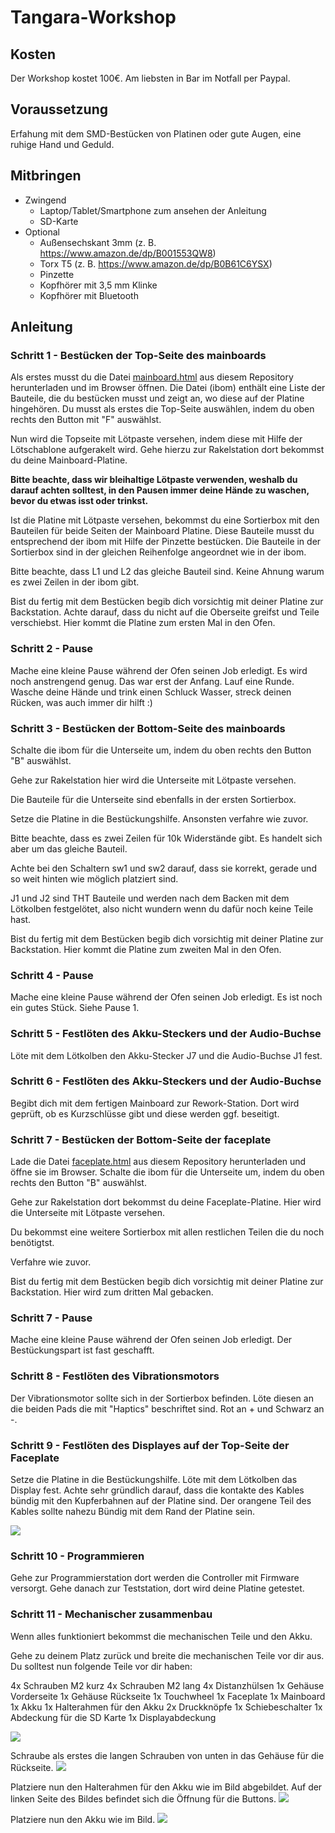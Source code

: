 # Tangara-Workshop


## Kosten
Der Workshop kostet 100€. Am liebsten in Bar im Notfall per Paypal.
## Voraussetzung
Erfahung mit dem SMD-Bestücken von Platinen oder gute Augen, eine ruhige Hand und Geduld. 
## Mitbringen
- Zwingend
    - Laptop/Tablet/Smartphone zum ansehen der Anleitung
    - SD-Karte
- Optional
    - Außensechskant 3mm (z. B. https://www.amazon.de/dp/B001553QW8)
    - Torx T5 (z. B. https://www.amazon.de/dp/B0B61C6YSX)
    - Pinzette
    - Kopfhörer mit 3,5 mm Klinke
    - Kopfhörer mit Bluetooth

## Anleitung

### Schritt 1 - Bestücken der Top-Seite des mainboards
Als erstes musst du die Datei [mainboard.html](mainboard.html) aus diesem Repository herunterladen und im Browser öffnen. Die Datei (ibom) enthält eine Liste der Bauteile, die du bestücken musst und zeigt an, wo diese auf der Platine hingehören. Du musst als erstes die Top-Seite auswählen, indem du oben rechts den Button mit "F" auswählst.

Nun wird die Topseite mit Lötpaste versehen, indem diese mit Hilfe der Lötschablone aufgerakelt wird.
Gehe hierzu zur Rakelstation dort bekommst du deine Mainboard-Platine.

**Bitte beachte, dass wir bleihaltige Lötpaste verwenden, weshalb du darauf achten solltest, in den Pausen immer deine Hände zu waschen, bevor du etwas isst oder trinkst.**

Ist die Platine mit Lötpaste versehen, bekommst du eine Sortierbox mit den Bauteilen für beide Seiten der Mainboard Platine. Diese Bauteile musst du entsprechend der ibom mit Hilfe der Pinzette bestücken. Die Bauteile in der Sortierbox sind in der gleichen Reihenfolge angeordnet wie in der ibom.

Bitte beachte, dass L1 und L2 das gleiche Bauteil sind. Keine Ahnung warum es zwei Zeilen in der ibom gibt.

Bist du fertig mit dem Bestücken begib dich vorsichtig mit deiner Platine zur Backstation. Achte darauf, dass du nicht auf die Oberseite greifst und Teile verschiebst. Hier kommt die Platine zum ersten Mal in den Ofen.

### Schritt 2 - Pause
Mache eine kleine Pause während der Ofen seinen Job erledigt. Es wird noch anstrengend genug. Das war erst der Anfang. Lauf eine Runde. Wasche deine Hände und trink einen Schluck Wasser, streck deinen Rücken, was auch immer dir hilft :)

### Schritt 3 - Bestücken der Bottom-Seite des mainboards
Schalte die ibom für die Unterseite um, indem du oben rechts den Button "B" auswählst.

Gehe zur Rakelstation hier wird die Unterseite mit Lötpaste versehen.

Die Bauteile für die Unterseite sind ebenfalls in der ersten Sortierbox.

Setze die Platine in die Bestückungshilfe. Ansonsten verfahre wie zuvor.

Bitte beachte, dass es zwei Zeilen für 10k Widerstände gibt. Es handelt sich aber um das gleiche Bauteil.

Achte bei den Schaltern sw1 und sw2 darauf, dass sie korrekt, gerade und so weit hinten wie möglich platziert sind.

J1 und J2 sind THT Bauteile und werden nach dem Backen mit dem Lötkolben festgelötet, also nicht wundern wenn du dafür noch keine Teile hast.

Bist du fertig mit dem Bestücken begib dich vorsichtig mit deiner Platine zur Backstation. Hier kommt die Platine zum zweiten Mal in den Ofen.

### Schritt 4 - Pause
Mache eine kleine Pause während der Ofen seinen Job erledigt. Es ist noch ein gutes Stück. Siehe Pause 1.

### Schritt 5 - Festlöten des Akku-Steckers und der Audio-Buchse
Löte mit dem Lötkolben den Akku-Stecker J7 und die Audio-Buchse J1 fest.

### Schritt 6 - Festlöten des Akku-Steckers und der Audio-Buchse
Begibt dich mit dem fertigen Mainboard zur Rework-Station. Dort wird geprüft, ob es Kurzschlüsse gibt und diese werden ggf. beseitigt. 

### Schritt 7 - Bestücken der Bottom-Seite der faceplate
Lade die Datei [faceplate.html](faceplate.html) aus diesem Repository herunterladen und öffne sie im Browser. Schalte die ibom für die Unterseite um, indem du oben rechts den Button "B" auswählst.

Gehe zur Rakelstation dort bekommst du deine Faceplate-Platine. Hier wird die Unterseite mit Lötpaste versehen.

Du bekommst eine weitere Sortierbox mit allen restlichen Teilen die du noch benötigtst.

Verfahre wie zuvor.

Bist du fertig mit dem Bestücken begib dich vorsichtig mit deiner Platine zur Backstation. Hier wird zum dritten Mal gebacken.

### Schritt 7 - Pause
Mache eine kleine Pause während der Ofen seinen Job erledigt. Der Bestückungspart ist fast geschafft.

### Schritt 8 - Festlöten des Vibrationsmotors
Der Vibrationsmotor sollte sich in der Sortierbox befinden. Löte diesen an die beiden Pads die mit "Haptics" beschriftet sind. Rot an + und Schwarz an -.

### Schritt 9 - Festlöten des Displayes auf der Top-Seite der Faceplate
Setze die Platine in die Bestückungshilfe.
Löte mit dem Lötkolben das Display fest.
Achte sehr gründlich darauf, dass die kontakte des Kables bündig mit den Kupferbahnen auf der Platine sind. Der orangene Teil des Kables sollte nahezu Bündig mit dem Rand der Platine sein.

![](Pictures/Display_02.jpg)

### Schritt 10 - Programmieren

Gehe zur Programmierstation dort werden die Controller mit Firmware versorgt.
Gehe danach zur Teststation, dort wird deine Platine getestet.

### Schritt 11 - Mechanischer zusammenbau
Wenn alles funktioniert bekommst die mechanischen Teile und den Akku.

Gehe zu deinem Platz zurück und breite die mechanischen Teile vor dir aus.
Du solltest nun folgende Teile vor dir haben:

4x Schrauben M2 kurz
4x Schrauben M2 lang
4x Distanzhülsen
1x Gehäuse Vorderseite
1x Gehäuse Rückseite
1x Touchwheel
1x Faceplate
1x Mainboard
1x Akku
1x Halterahmen für den Akku
2x Druckknöpfe
1x Schiebeschalter
1x Abdeckung für die SD Karte
1x Displayabdeckung

![](Pictures/Teilesliste_01.jpg)

Schraube als erstes die langen Schrauben von unten in das Gehäuse für die Rückseite.
![](Pictures/Schritt1.jpg)

Platziere nun den Halterahmen für den Akku wie im Bild abgebildet. Auf der linken Seite des Bildes befindet sich die Öffnung für die Buttons.
![](Pictures/Schritt2.jpg)

Platziere nun den Akku wie im Bild.
![](Pictures/Schritt3.jpg)



